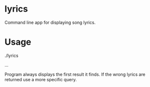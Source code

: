 # lyrics
Command line app for displaying song lyrics.
# Usage
./lyrics <search> <terms> <go> <here> ...

Program always displays the first result it finds. If the wrong lyrics are
returned use a more specific query.
